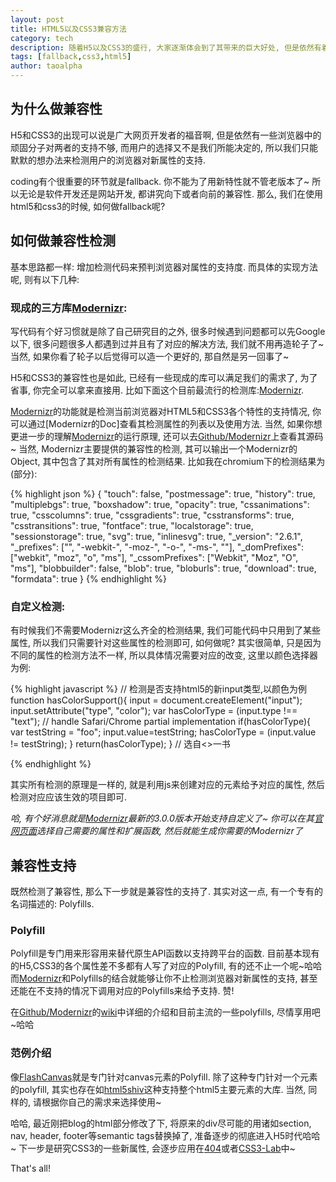 ```yaml
---
layout: post
title: HTML5以及CSS3兼容方法
category: tech 
description: 随着H5以及CSS3的盛行, 大家逐渐体会到了其带来的巨大好处, 但是依然有着一些顽固分子不支持新属性... 而身为开发者我们又不能决定用户用什么浏览器... 只能默默自己写检测代码校验了..
tags: [fallback,css3,html5] 
author: taoalpha
---
```


## 为什么做兼容性

H5和CSS3的出现可以说是广大网页开发者的福音啊, 但是依然有一些浏览器中的顽固分子对两者的支持不够, 而用户的选择又不是我们所能决定的, 所以我们只能默默的想办法来检测用户的浏览器对新属性的支持.

coding有个很重要的环节就是fallback. 你不能为了用新特性就不管老版本了~ 所以无论是软件开发还是网站开发, 都讲究向下或者向前的兼容性. 那么, 我们在使用html5和css3的时候, 如何做fallback呢?

## 如何做兼容性检测

基本思路都一样: 增加检测代码来预判浏览器对属性的支持度. 而具体的实现方法呢, 则有以下几种:

### 现成的三方库[Modernizr]:

  写代码有个好习惯就是除了自己研究目的之外, 很多时候遇到问题都可以先Google以下, 很多问题很多人都遇到过并且有了对应的解决方法, 我们就不用再造轮子了~ 当然, 如果你看了轮子以后觉得可以造一个更好的, 那自然是另一回事了~

  H5和CSS3的兼容性也是如此, 已经有一些现成的库可以满足我们的需求了, 为了省事, 你完全可以拿来直接用. 比如下面这个目前最流行的检测库:[Modernizr].

  [Modernizr]的功能就是检测当前浏览器对HTML5和CSS3各个特性的支持情况, 你可以通过[Modernizr的Doc]查看其检测属性的列表以及使用方法. 当然, 如果你想更进一步的理解[Modernizr]的运行原理, 还可以去[Github/Modernizr]上查看其源码~ 当然, Modernizr主要提供的兼容性的检测, 其可以输出一个Modernizr的Object, 其中包含了其对所有属性的检测结果. 比如我在chromium下的检测结果为(部分):

{% highlight json %}
{
    "touch": false,
    "postmessage": true,
    "history": true,
    "multiplebgs": true,
    "boxshadow": true,
    "opacity": true,
    "cssanimations": true,
    "csscolumns": true,
    "cssgradients": true,
    "csstransforms": true,
    "csstransitions": true,
    "fontface": true,
    "localstorage": true,
    "sessionstorage": true,
    "svg": true,
    "inlinesvg": true,
    "_version": "2.6.1",
    "_prefixes": ["", "-webkit-", "-moz-", "-o-", "-ms-", ""],
    "_domPrefixes": ["webkit", "moz", "o", "ms"],
    "_cssomPrefixes": ["Webkit", "Moz", "O", "ms"],
    "blobbuilder": false,
    "blob": true,
    "bloburls": true,
    "download": true,
    "formdata": true
}
{% endhighlight %}

### 自定义检测:

  有时候我们不需要Modernizr这么齐全的检测结果, 我们可能代码中只用到了某些属性, 所以我们只需要针对这些属性的检测即可, 如何做呢? 其实很简单, 只是因为不同的属性的检测方法不一样, 所以具体情况需要对应的改变, 这里以颜色选择器为例:

{% highlight javascript %}
// 检测是否支持html5的新input类型,以颜色为例
function hasColorSupport(){
input = document.createElement("input"); input.setAttribute("type", "color");
var hasColorType = (input.type !== "text"); // handle Safari/Chrome partial implementation if(hasColorType){
var testString = "foo"; input.value=testString;
hasColorType = (input.value != testString);
  }
  return(hasColorType);
}
// 选自<<HTML5 and CSS3 >>一书

{% endhighlight %}

其实所有检测的原理是一样的, 就是利用js来创建对应的元素给予对应的属性, 然后检测对应应该生效的项目即可.

_哈, 有个好消息就是[Modernizr]最新的3.0.0版本开始支持自定义了~ 你可以在其[官网页面](http://v3.modernizr.com/download/)选择自己需要的属性和扩展函数, 然后就能生成你需要的Modernizr了_

## 兼容性支持

  既然检测了兼容性, 那么下一步就是兼容性的支持了. 其实对这一点, 有一个专有的名词描述的: Polyfills.

### Polyfill

  Polyfill是专门用来形容用来替代原生API函数以支持跨平台的函数. 目前基本现有的H5,CSS3的各个属性差不多都有人写了对应的Polyfill, 有的还不止一个呢~哈哈 而[Modernizr]和Polyfills的结合就能够让你不止检测浏览器对新属性的支持, 甚至还能在不支持的情况下调用对应的Polyfills来给予支持. 赞!

  在[Github/Modernizr]的[wiki](https://github.com/Modernizr/Modernizr/wiki/HTML5-Cross-browser-Polyfills)中详细的介绍和目前主流的一些polyfills, 尽情享用吧~哈哈

### 范例介绍

  像[FlashCanvas](http://flashcanvas.net/)就是专门针对canvas元素的Polyfill. 除了这种专门针对一个元素的polyfill, 其实也存在如[html5shiv](https://github.com/afarkas/html5shiv)这种支持整个html5主要元素的大库. 当然, 同样的, 请根据你自己的需求来选择使用~


哈哈, 最近刚把blog的html部分修改了下, 将原来的div尽可能的用诸如section, nav, header, footer等semantic tags替换掉了, 准备逐步的彻底进入H5时代哈哈~ 下一步是研究CSS3的一些新属性, 会逐步应用在[404](/blog/404)或者[CSS3-Lab](/blog/css3lab)中~

That's all!

[Modernizr]: http://modernizr.com/ "Modernizr Homepage"
[Github/Modernizr]: https://github.com/Modernizr/Modernizr "Modernizr Github Page"
